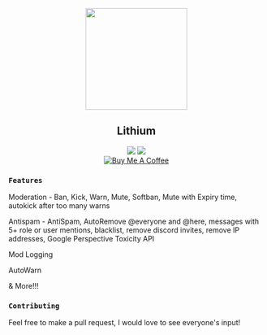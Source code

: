 <p align="center">
   <img src="https://images.discordapp.net/avatars/445176711030767616/8beccd63bef72119dfd0c4da74959472.png?size=512" width="200" />
<h2 align="center">Lithium</h2>
<p align="center">
   <a href="https://discord.me/passive"><img src="https://img.shields.io/badge/Invite-PassiveModding-7289DA.svg?longCache=true&style=flat-square&logo=discord"/></a>
   <a href="https://discordapp.com/oauth2/authorize?client_id=445176711030767616&scope=bot&permissions=2146958591"><img src="https://img.shields.io/badge/Invite-Lithium-7289DA.svg?longCache=true&style=flat-square&logo=discord"/></a>
   <br/>
   <a href="https://www.buymeacoffee.com/Passive" target="_blank"><img src="https://www.buymeacoffee.com/assets/img/custom_images/black_img.png" alt="Buy Me A Coffee" style="height: auto !important;width: auto !important;" ></a>
</p>
</p>

### `Features`
Moderation - Ban, Kick, Warn, Mute, Softban, Mute with Expiry time, autokick after too many warns

Antispam - AntiSpam, AutoRemove @everyone and @here, messages with 5+ role or user mentions, blacklist, remove discord invites, remove IP addresses, Google Perspective Toxicity API

Mod Logging

AutoWarn

& More!!!
### `Contributing`
Feel free to make a pull request, I would love to see everyone's input!